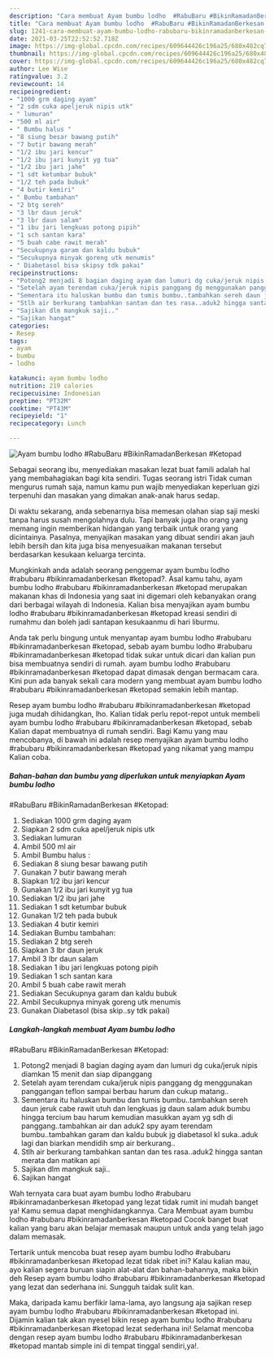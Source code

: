 ```yaml
---
description: "Cara membuat Ayam bumbu lodho  #RabuBaru #BikinRamadanBerkesan #Ketopad yang nikmat Untuk Jualan"
title: "Cara membuat Ayam bumbu lodho  #RabuBaru #BikinRamadanBerkesan #Ketopad yang nikmat Untuk Jualan"
slug: 1241-cara-membuat-ayam-bumbu-lodho-rabubaru-bikinramadanberkesan-ketopad-yang-nikmat-untuk-jualan
date: 2021-03-25T22:52:52.718Z
image: https://img-global.cpcdn.com/recipes/609644426c196a25/680x482cq70/ayam-bumbu-lodho-rabubaru-bikinramadanberkesan-ketopad-foto-resep-utama.jpg
thumbnail: https://img-global.cpcdn.com/recipes/609644426c196a25/680x482cq70/ayam-bumbu-lodho-rabubaru-bikinramadanberkesan-ketopad-foto-resep-utama.jpg
cover: https://img-global.cpcdn.com/recipes/609644426c196a25/680x482cq70/ayam-bumbu-lodho-rabubaru-bikinramadanberkesan-ketopad-foto-resep-utama.jpg
author: Lee Wise
ratingvalue: 3.2
reviewcount: 14
recipeingredient:
- "1000 grm daging ayam"
- "2 sdm cuka apeljeruk nipis utk"
- " lumuran"
- "500 ml air"
- " Bumbu halus "
- "8 siung besar bawang putih"
- "7 butir bawang merah"
- "1/2 ibu jari kencur"
- "1/2 ibu jari kunyit yg tua"
- "1/2 ibu jari jahe"
- "1 sdt ketumbar bubuk"
- "1/2 teh pada bubuk"
- "4 butir kemiri"
- " Bumbu tambahan"
- "2 btg sereh"
- "3 lbr daun jeruk"
- "3 lbr daun salam"
- "1 ibu jari lengkuas potong pipih"
- "1 sch santan kara"
- "5 buah cabe rawit merah"
- "Secukupnya garam dan kaldu bubuk"
- "Secukupnya minyak goreng utk menumis"
- " Diabetasol bisa skipsy tdk pakai"
recipeinstructions:
- "Potong2 menjadi 8 bagian daging ayam dan lumuri dg cuka/jeruk nipis diamkan 15 menit dan siap dipanggang"
- "Setelah ayam terendam cuka/jeruk nipis panggang dg menggunakan panggangan teflon sampai berbau harum dan cukup matang.."
- "Sementara itu haluskan bumbu dan tumis bumbu..tambahkan sereh daun jeruk cabe rawit utuh dan lengkuas jg daun salam aduk bumbu hingga tercium bau harum kemudian masukkan ayam yg sdh di panggang..tambahkan air dan aduk2 spy ayam terendam bumbu..tambahkan garam dan kaldu bubuk jg diabetasol kl suka..aduk lagi dan biarkan mendidih smp air berkurang.."
- "Stlh air berkurang tambahkan santan dan tes rasa..aduk2 hingga santan merata dan matikan api"
- "Sajikan dlm mangkuk saji.."
- "Sajikan hangat"
categories:
- Resep
tags:
- ayam
- bumbu
- lodho

katakunci: ayam bumbu lodho 
nutrition: 219 calories
recipecuisine: Indonesian
preptime: "PT32M"
cooktime: "PT43M"
recipeyield: "1"
recipecategory: Lunch

---
```



![Ayam bumbu lodho 
#RabuBaru
#BikinRamadanBerkesan
#Ketopad](https://img-global.cpcdn.com/recipes/609644426c196a25/680x482cq70/ayam-bumbu-lodho-rabubaru-bikinramadanberkesan-ketopad-foto-resep-utama.jpg)

Sebagai seorang ibu, menyediakan masakan lezat buat famili adalah hal yang membahagiakan bagi kita sendiri. Tugas seorang istri Tidak cuman mengurus rumah saja, namun kamu pun wajib menyediakan keperluan gizi terpenuhi dan masakan yang dimakan anak-anak harus sedap.

Di waktu  sekarang, anda sebenarnya bisa memesan olahan siap saji meski tanpa harus susah mengolahnya dulu. Tapi banyak juga lho orang yang memang ingin memberikan hidangan yang terbaik untuk orang yang dicintainya. Pasalnya, menyajikan masakan yang dibuat sendiri akan jauh lebih bersih dan kita juga bisa menyesuaikan makanan tersebut berdasarkan kesukaan keluarga tercinta. 



Mungkinkah anda adalah seorang penggemar ayam bumbu lodho 
#rabubaru
#bikinramadanberkesan
#ketopad?. Asal kamu tahu, ayam bumbu lodho 
#rabubaru
#bikinramadanberkesan
#ketopad merupakan makanan khas di Indonesia yang saat ini digemari oleh kebanyakan orang dari berbagai wilayah di Indonesia. Kalian bisa menyajikan ayam bumbu lodho 
#rabubaru
#bikinramadanberkesan
#ketopad kreasi sendiri di rumahmu dan boleh jadi santapan kesukaanmu di hari liburmu.

Anda tak perlu bingung untuk menyantap ayam bumbu lodho 
#rabubaru
#bikinramadanberkesan
#ketopad, sebab ayam bumbu lodho 
#rabubaru
#bikinramadanberkesan
#ketopad tidak sukar untuk dicari dan kalian pun bisa membuatnya sendiri di rumah. ayam bumbu lodho 
#rabubaru
#bikinramadanberkesan
#ketopad dapat dimasak dengan bermacam cara. Kini pun ada banyak sekali cara modern yang membuat ayam bumbu lodho 
#rabubaru
#bikinramadanberkesan
#ketopad semakin lebih mantap.

Resep ayam bumbu lodho 
#rabubaru
#bikinramadanberkesan
#ketopad juga mudah dihidangkan, lho. Kalian tidak perlu repot-repot untuk membeli ayam bumbu lodho 
#rabubaru
#bikinramadanberkesan
#ketopad, sebab Kalian dapat membuatnya di rumah sendiri. Bagi Kamu yang mau mencobanya, di bawah ini adalah resep menyajikan ayam bumbu lodho 
#rabubaru
#bikinramadanberkesan
#ketopad yang nikamat yang mampu Kalian coba.

<!--inarticleads1-->

##### Bahan-bahan dan bumbu yang diperlukan untuk menyiapkan Ayam bumbu lodho 
#RabuBaru
#BikinRamadanBerkesan
#Ketopad:

1. Sediakan 1000 grm daging ayam
1. Siapkan 2 sdm cuka apel/jeruk nipis utk
1. Sediakan  lumuran
1. Ambil 500 ml air
1. Ambil  Bumbu halus :
1. Sediakan 8 siung besar bawang putih
1. Gunakan 7 butir bawang merah
1. Siapkan 1/2 ibu jari kencur
1. Gunakan 1/2 ibu jari kunyit yg tua
1. Sediakan 1/2 ibu jari jahe
1. Sediakan 1 sdt ketumbar bubuk
1. Gunakan 1/2 teh pada bubuk
1. Sediakan 4 butir kemiri
1. Sediakan  Bumbu tambahan:
1. Sediakan 2 btg sereh
1. Siapkan 3 lbr daun jeruk
1. Ambil 3 lbr daun salam
1. Sediakan 1 ibu jari lengkuas potong pipih
1. Sediakan 1 sch santan kara
1. Ambil 5 buah cabe rawit merah
1. Sediakan Secukupnya garam dan kaldu bubuk
1. Ambil Secukupnya minyak goreng utk menumis
1. Gunakan  Diabetasol (bisa skip..sy tdk pakai)




<!--inarticleads2-->

##### Langkah-langkah membuat Ayam bumbu lodho 
#RabuBaru
#BikinRamadanBerkesan
#Ketopad:

1. Potong2 menjadi 8 bagian daging ayam dan lumuri dg cuka/jeruk nipis diamkan 15 menit dan siap dipanggang
1. Setelah ayam terendam cuka/jeruk nipis panggang dg menggunakan panggangan teflon sampai berbau harum dan cukup matang..
1. Sementara itu haluskan bumbu dan tumis bumbu..tambahkan sereh daun jeruk cabe rawit utuh dan lengkuas jg daun salam aduk bumbu hingga tercium bau harum kemudian masukkan ayam yg sdh di panggang..tambahkan air dan aduk2 spy ayam terendam bumbu..tambahkan garam dan kaldu bubuk jg diabetasol kl suka..aduk lagi dan biarkan mendidih smp air berkurang..
1. Stlh air berkurang tambahkan santan dan tes rasa..aduk2 hingga santan merata dan matikan api
1. Sajikan dlm mangkuk saji..
1. Sajikan hangat




Wah ternyata cara buat ayam bumbu lodho 
#rabubaru
#bikinramadanberkesan
#ketopad yang lezat tidak rumit ini mudah banget ya! Kamu semua dapat menghidangkannya. Cara Membuat ayam bumbu lodho 
#rabubaru
#bikinramadanberkesan
#ketopad Cocok banget buat kalian yang baru akan belajar memasak maupun untuk anda yang telah jago dalam memasak.

Tertarik untuk mencoba buat resep ayam bumbu lodho 
#rabubaru
#bikinramadanberkesan
#ketopad lezat tidak ribet ini? Kalau kalian mau, ayo kalian segera buruan siapin alat-alat dan bahan-bahannya, maka bikin deh Resep ayam bumbu lodho 
#rabubaru
#bikinramadanberkesan
#ketopad yang lezat dan sederhana ini. Sungguh taidak sulit kan. 

Maka, daripada kamu berfikir lama-lama, ayo langsung aja sajikan resep ayam bumbu lodho 
#rabubaru
#bikinramadanberkesan
#ketopad ini. Dijamin kalian tak akan nyesel bikin resep ayam bumbu lodho 
#rabubaru
#bikinramadanberkesan
#ketopad lezat sederhana ini! Selamat mencoba dengan resep ayam bumbu lodho 
#rabubaru
#bikinramadanberkesan
#ketopad mantab simple ini di tempat tinggal sendiri,ya!.

